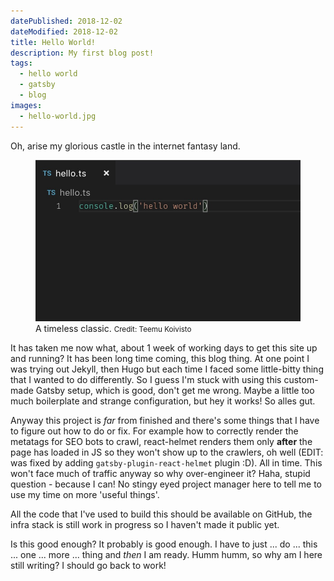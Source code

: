 ```yaml
---
datePublished: 2018-12-02
dateModified: 2018-12-02
title: Hello World!
description: My first blog post!
tags:
  - hello world
  - gatsby
  - blog
images:
  - hello-world.jpg
---
```


Oh, arise my glorious castle in the internet fantasy land.

<figure>
  <img src="./hello-world.jpg" alt="Hello world in TypeScript." title="A timeless classic." />
  <figcaption>
    <span class="figure-caption__body">
      A timeless classic.
      <small>
      Credit: 
      <span>
        Teemu Koivisto
      </span>
      </small>
    </span>
  </figcaption>
</figure>

It has taken me now what, about 1 week of working days to get this site up and running? It has been long time coming, this blog thing. At one point I was trying out Jekyll, then Hugo but each time I faced some little-bitty thing that I wanted to do differently. So I guess I'm stuck with using this custom-made Gatsby setup, which is good, don't get me wrong. Maybe a little too much boilerplate and strange configuration, but hey it works! So alles gut.

Anyway this project is *far* from finished and there's some things that I have to figure out how to do or fix. For example how to correctly render the metatags for SEO bots to crawl, react-helmet renders them only **after** the page has loaded in JS so they won't show up to the crawlers, oh well (EDIT: was fixed by adding `gatsby-plugin-react-helmet` plugin :D). All in time. This won't face much of traffic anyway so why over-engineer it? Haha, stupid question - because I can! No stingy eyed project manager here to tell me to use my time on more 'useful things'.

All the code that I've used to build this should be available on GitHub, the infra stack is still work in progress so I haven't made it public yet.

Is this good enough? It probably is good enough. I have to just ... do ... this ... one ... more ... thing and *then* I am ready. Humm humm, so why am I here still writing? I should go back to work!